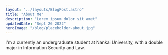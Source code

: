 ```yaml
---
layout: "../layouts/BlogPost.astro"
title: "About Me"
description: "Lorem ipsum dolor sit amet"
updatedDate: "Sept 26 2022"
heroImage: "/blog/placeholder-about.jpg"
---
```


I'm a currently an undergraduate student at Nankai University, with a double major in Information Security and Law.